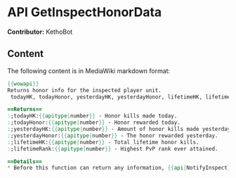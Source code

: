 # API GetInspectHonorData

**Contributor:** KethoBot

## Content

The following content is in MediaWiki markdown format:

```mediawiki
{{wowapi}}
Returns honor info for the inspected player unit.
 todayHK, todayHonor, yesterdayHK, yesterdayHonor, lifetimeHK, lifetimeRank = GetInspectHonorData()

==Returns==
:;todayHK:{{apitype|number}} - Honor kills made today.
:;todayHonor:{{apitype|number}} - Honor rewarded today.
:;yesterdayHK:{{apitype|number}} - Amount of honor kills made yesterday.
:;yesterdayHonor:{{apitype|number}} - The honor rewarded yesterday.
:;lifetimeHK:{{apitype|number}} - Total lifetime honor kills.
:;lifetimeRank:{{apitype|number}} - Highest PvP rank ever attained.

==Details==
* Before this function can return any information, {{api|NotifyInspect}}(unit) must be called first, followed by a call to the {{api|RequestInspectHonorData}} function.
```